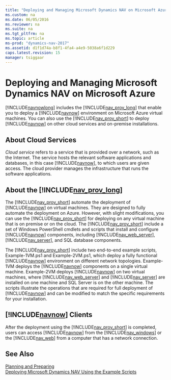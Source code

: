 ```yaml
---
title: "Deploying and Managing Microsoft Dynamics NAV on Microsoft Azure"
ms.custom: na
ms.date: 06/05/2016
ms.reviewer: na
ms.suite: na
ms.tgt_pltfrm: na
ms.topic: article
ms-prod: "dynamics-nav-2017"
ms.assetid: d1f1d74a-b8f1-4fa4-a4e9-5038a6f1d229
caps.latest.revision: 15
manager: tsiggaar
---
```

# Deploying and Managing Microsoft Dynamics NAV on Microsoft Azure
[!INCLUDE[navnowlong](includes/navnowlong_md.md)] includes the [!INCLUDE[nav_prov_long](includes/nav_prov_long_md.md)] that enable you to deploy a [!INCLUDE[navnow](includes/navnow_md.md)] environment on Microsoft Azure virtual machines. You can also use the [!INCLUDE[nav_prov_short](includes/nav_prov_short_md.md)] to deploy [!INCLUDE[navnow](includes/navnow_md.md)] on other cloud services and on\-premise installations.  
  
## About Cloud Services  
 *Cloud service* refers to a service that is provided over a network, such as the Internet. The service hosts the relevant software applications and databases, in this case [!INCLUDE[navnow](includes/navnow_md.md)], to which users are given access. The cloud provider manages the infrastructure that runs the software applications.  
  
## About the [!INCLUDE[nav_prov_long](includes/nav_prov_long_md.md)]  
 The [!INCLUDE[nav_prov_short](includes/nav_prov_short_md.md)] automate the deployment of [!INCLUDE[navnow](includes/navnow_md.md)] on virtual machines. They are designed to fully automate the deployment on Azure. However, with slight modifications, you can use the [!INCLUDE[nav_prov_short](includes/nav_prov_short_md.md)] for deploying on any virtual machine that is on premise or on the cloud. The [!INCLUDE[nav_prov_short](includes/nav_prov_short_md.md)] include a set of Windows PowerShell cmdlets and scripts that install and configure [!INCLUDE[navnow](includes/navnow_md.md)] components, including [!INCLUDE[nav_web_server](includes/nav_web_server_md.md)], [!INCLUDE[nav_server](includes/nav_server_md.md)], and SQL database components.  
  
 The [!INCLUDE[nav_prov_short](includes/nav_prov_short_md.md)] include two end\-to\-end example scripts, Example\-1VM.ps1 and Example\-2VM.ps1, which deploy a fully functional [!INCLUDE[navnow](includes/navnow_md.md)] environment on different network topologies. Example\-1VM deploys the [!INCLUDE[navnow](includes/navnow_md.md)] components on a single virtual machine. Example\-2VM deploys [!INCLUDE[navnow](includes/navnow_md.md)] on two virtual machines, where [!INCLUDE[nav_web_server](includes/nav_web_server_md.md)] and [!INCLUDE[nav_server](includes/nav_server_md.md)] are installed on one machine and SQL Server is on the other machine. The scripts illustrate the operations that are required for full deployment of [!INCLUDE[navnow](includes/navnow_md.md)] and can be modified to match the specific requirements for your installation.  
  
## [!INCLUDE[navnow](includes/navnow_md.md)] Clients  
 After the deployment using the [!INCLUDE[nav_prov_short](includes/nav_prov_short_md.md)] is completed, users can access [!INCLUDE[navnow](includes/navnow_md.md)] from the [!INCLUDE[nav_windows](includes/nav_windows_md.md)] or the [!INCLUDE[nav_web](includes/nav_web_md.md)] from a computer that has a network connection.  
  
## See Also  
 [Planning and Preparing](Planning-and-Preparing.md)   
 [Deploying Microsoft Dynamics NAV Using the Example Scripts](Deploying-Microsoft-Dynamics-NAV-Using-the-Example-Scripts.md)